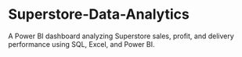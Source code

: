 # Superstore-Data-Analytics
A Power BI dashboard analyzing Superstore sales, profit, and delivery performance using SQL, Excel, and Power BI.
